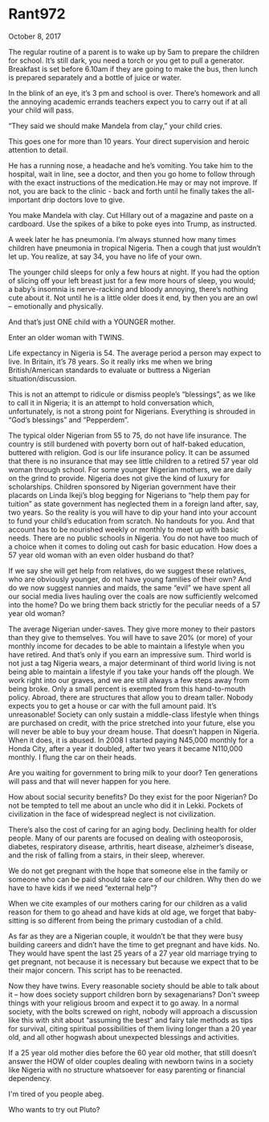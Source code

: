 # Rant972


October 8, 2017

The regular routine of a parent is to wake up by 5am to prepare the children for school. It’s still dark, you need a torch or you get to pull a generator. Breakfast is set before 6.10am if they are going to make the bus, then lunch is prepared separately and a bottle of juice or water.

In the blink of an eye, it’s 3 pm and school is over. There’s homework and all the annoying academic errands teachers expect you to carry out if at all your child will pass. 

“They said we should make Mandela from clay,” your child cries. 

This goes one for more than 10 years. Your direct supervision and heroic attention to detail. 

He has a running nose, a headache and he’s vomiting. You take him to the hospital, wait in line, see a doctor, and then you go home to follow through with the exact instructions of the medication.He may or may not improve. If not, you are back to the clinic - back and forth until he finally takes the all-important drip doctors love to give.

You make Mandela with clay. Cut Hillary out of a magazine and paste on a cardboard. Use the spikes of a bike to poke eyes into Trump, as instructed.

A week later he has pneumonia. I’m always stunned how many times children have pneumonia in tropical Nigeria. Then a cough that just wouldn’t let up. You realize, at say 34, you have no life of your own. 

The younger child sleeps for only a few hours at night. If you had the option of slicing off your left breast just for a few more hours of sleep, you would; a baby’s insomnia is nerve-racking and bloody annoying, there’s nothing cute about it. Not until he is a little older does it end, by then you are an owl – emotionally and physically.

And that’s just ONE child with a YOUNGER mother.

Enter an older woman with TWINS.

Life expectancy in Nigeria is 54. The average period a person may expect to live. In Britain, it’s 78 years. So it really irks me when we bring British/American standards to evaluate or buttress a Nigerian situation/discussion.

This is not an attempt to ridicule or dismiss people’s “blessings”, as we like to call it in Nigeria; it is an attempt to hold conversation which, unfortunately, is not a strong point for Nigerians. Everything is shrouded in “God’s blessings” and “Pepperdem”.

The typical older Nigerian from 55 to 75, do not have life insurance. The country is still burdened with poverty born out of half-baked education, buttered with religion. God is our life insurance policy. It can be assumed that there is no insurance that may see little children to a retired 57 year old woman through school. For some younger Nigerian mothers, we are daily on the grind to provide. Nigeria does not give the kind of luxury for scholarships. Children sponsored by Nigerian government have their placards on Linda Ikeji’s blog begging for Nigerians to “help them pay for tuition” as state government has neglected them in a foreign land after, say, two years. So the reality is you will have to dip your hand into your account to fund your child’s education from scratch. No handouts for you. And that account has to be nourished weekly or monthly to meet up with basic needs. There are no public schools in Nigeria. You do not have too much of a choice when it comes to doling out cash for basic education. How does a 57 year old woman with an even older husband do that?

If we say she will get help from relatives, do we suggest these relatives, who are obviously younger, do not have young families of their own? And do we now suggest nannies and maids, the same “evil” we have spent all our social media lives hauling over the coals are now sufficiently welcomed into the home? Do we bring them back strictly for the peculiar needs of a 57 year old woman?

The average Nigerian under-saves. They give more money to their pastors than they give to themselves. You will have to save 20% (or more) of your monthly income for decades to be able to maintain a lifestyle when you have retired. And that’s only if you earn an impressive sum. Third world is not just a tag Nigeria wears, a major determinant of third world living is not being able to maintain a lifestyle if you take your hands off the plough. We work right into our graves, and we are still always a few steps away from being broke. Only a small percent is exempted from this hand-to-mouth policy. Abroad, there are structures that allow you to dream taller. Nobody expects you to get a house or car with the full amount paid. It’s unreasonable! Society can only sustain a middle-class lifestyle when things are purchased on credit, with the price stretched into your future, else you will never be able to buy your dream house. That doesn’t happen in Nigeria. When it does, it is abused. In 2008 I started paying N45,000 monthly for a Honda City, after a year it doubled, after two years it became N110,000 monthly. I flung the car on their heads.

Are you waiting for government to bring milk to your door? Ten generations will pass and that will never happen for you here.

How about social security benefits? Do they exist for the poor Nigerian? Do not be tempted to tell me about an uncle who did it in Lekki. Pockets of civilization in the face of widespread neglect is not civilization.

There’s also the cost of caring for an aging body. Declining health for older people. Many of our parents are focused on dealing with osteoporosis, diabetes, respiratory disease, arthritis, heart disease, alzheimer’s disease, and the risk of falling from a stairs, in their sleep, wherever.

We do not get pregnant with the hope that someone else in the family or someone who can be paid should take care of our children. Why then do we have to have kids if we need “external help”?

When we cite examples of our mothers caring for our children as a valid reason for them to go ahead and have kids at old age, we forget that baby-sitting is so different from being the primary custodian of a child.

As far as they are a Nigerian couple, it wouldn’t be that they were busy building careers and didn’t have the time to get pregnant and have kids. No. They would have spent the last 25 years of a 27 year old marriage trying to get pregnant, not because it is necessary but because we expect that to be their major concern. This script has to be reenacted.

Now they have twins. Every reasonable society should be able to talk about it – how does society support children born by sexagenarians? Don't sweep things with your religious broom and expect it to go away. In a normal society, with the bolts screwed on right, nobody will approach a discussion like this with shit about “assuming the best” and fairy tale methods as tips for survival, citing spiritual possibilities of them living longer than a 20 year old, and all other hogwash about unexpected blessings and activities.

If a 25 year old mother dies before the 60 year old mother, that still doesn’t answer the HOW of older couples dealing with newborn twins in a society like Nigeria with no structure whatsoever for easy parenting or financial dependency. 

I'm tired of you people abeg.

Who wants to try out Pluto?